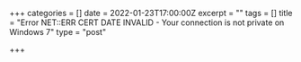 +++
categories = []
date = 2022-01-23T17:00:00Z
excerpt = ""
tags = []
title = "Error NET::ERR CERT DATE INVALID - Your connection is not private on Windows 7"
type = "post"

+++
